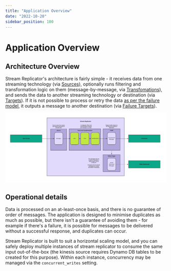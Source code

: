 ```yaml
---
title: "Application Overview"
date: "2022-10-20"
sidebar_position: 100
---
```


# Application Overview

## Architecture Overview

Stream Replicator's architecture is fairly simple - it receives data from one streaming technology (via [Sources](../sources/index.md)), optionally runs filtering and transformation logic on them (message-by-message, via [Transfomations](../transformations/index.md)), and sends the data to another streaming technology or destination (via [Targets](../targets/index.md)). If it is not possible to process or retry the data [as per the failure model](../failure-model/index.md), it outputs a message to another destination (via [Failure Targets](../failure-model/index.md#failure-targets)).

![draft_architecture](./images/stream-replicator-architecture.jpg)

## Operational details

Data is processed on an at-least-once basis, and there is no guarantee of order of messages. The application is designed to minimise duplicates as much as possible, but there isn't a guarantee of avoiding them - for example if there's a failure, it is possible for messages to be delivered without a successful response, and duplicates can occur. 

Stream Replicator is built to suit a horizontal scaling model, and you can safely deploy multiple instances of stream replicator to consume the same input out-of-the-box (the kinesis source requires Dynamo DB tables to be created for this purpose). Within each instance, concurrency may be managed via the `concurrent_writes` setting.
